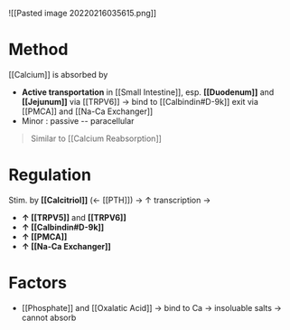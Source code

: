 ![[Pasted image 20220216035615.png]]

# Method
[[Calcium]] is absorbed by
- **Active transportation** in [[Small Intestine]], esp. **[[Duodenum]]** and **[[Jejunum]]** via [[TRPV6]] → bind to [[Calbindin#D-9k]] exit via [[PMCA]] and [[Na-Ca Exchanger]]
- Minor : passive -- paracellular
> Similar to [[Calcium Reabsorption]]

# Regulation
Stim. by **[[Calcitriol]]** (← [[PTH]]) → ↑ transcription →
- **↑ [[TRPV5]]** and **[[TRPV6]]**
- **↑ [[Calbindin#D-9k]]**
- **↑ [[PMCA]]**
- **↑ [[Na-Ca Exchanger]]**

# Factors
- [[Phosphate]] and [[Oxalatic Acid]] -> bind to Ca -> insoluable salts -> cannot absorb